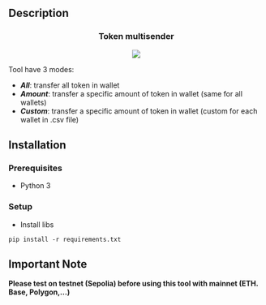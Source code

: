 ## Description
<h3 align="center"> Token multisender</h3>
<p align="center">
  <picture align="center">
    <img src="https://github.com/user-attachments/assets/37aa6e2a-70ed-46ce-b431-13136047592b"</img>
  </picture>
</p>

Tool have 3 modes:

+ ***All***: transfer all token in wallet
+ ***Amount***: transfer a specific amount of token in wallet (same for all wallets)
+ ***Custom***: transfer a specific amount of token in wallet (custom for each wallet in .csv file)

## Installation
### Prerequisites
- Python 3 
### Setup
- Install libs
```
pip install -r requirements.txt
```

## Important Note

**Please test on testnet (Sepolia) before using this tool with mainnet (ETH. Base, Polygon,...)**

